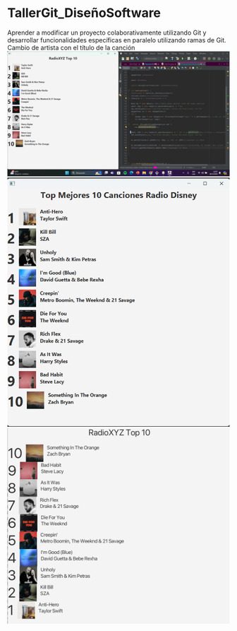 # TallerGit_DiseñoSoftware
Aprender a modificar un proyecto colaborativamente utilizando Git y desarrollar funcionalidades específicas en paralelo utilizando ramas de Git.
Cambio de artista con el título de la canción
![Cambio Artista](CambioArtista.jpeg)
![Cambio Titulo](cambioTitulo.png)
![Cambio de orden](ResultadoOrden.png)
